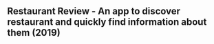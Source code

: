 ## Restaurant Review - An app to discover restaurant and quickly find information about them (2019)

### 
